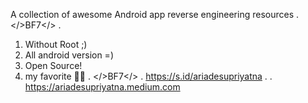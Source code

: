 A collection of awesome Android app reverse engineering resources
.
</>BF7</>
.
1. Without Root ;)
2. All android version =)
3. Open Source!
4. my favorite 🤫🤐
.
</>BF7</>
.
https://s.id/ariadesupriyatna
.
.
https://ariadesupriyatna.medium.com
